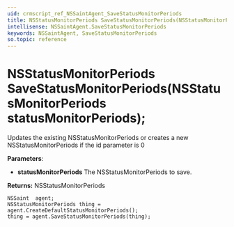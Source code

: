 ```yaml
---
uid: crmscript_ref_NSSaintAgent_SaveStatusMonitorPeriods
title: NSStatusMonitorPeriods SaveStatusMonitorPeriods(NSStatusMonitorPeriods statusMonitorPeriods);
intellisense: NSSaintAgent.SaveStatusMonitorPeriods
keywords: NSSaintAgent, SaveStatusMonitorPeriods
so.topic: reference
---
```


# NSStatusMonitorPeriods SaveStatusMonitorPeriods(NSStatusMonitorPeriods statusMonitorPeriods);

Updates the existing NSStatusMonitorPeriods or creates a new NSStatusMonitorPeriods if the id parameter is 0

**Parameters**:
* **statusMonitorPeriods** The NSStatusMonitorPeriods to save.

**Returns:** NSStatusMonitorPeriods

```crmscript
NSSaint  agent;
NSStatusMonitorPeriods thing = agent.CreateDefaultStatusMonitorPeriods();
thing = agent.SaveStatusMonitorPeriods(thing);
```


